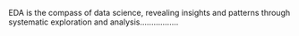 EDA is the compass of data science, revealing insights and patterns through systematic exploration and analysis.................

